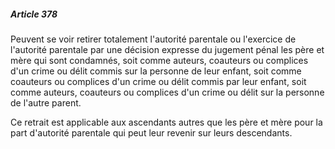 ##### Article 378

Peuvent se voir retirer totalement l'autorité parentale ou l'exercice de l'autorité parentale par une décision expresse du jugement pénal les père et mère qui sont condamnés, soit comme auteurs, coauteurs ou complices d'un crime ou délit commis sur la personne de leur enfant, soit comme coauteurs ou complices d'un crime ou délit commis par leur enfant, soit comme auteurs, coauteurs ou complices d'un crime ou délit sur la personne de l'autre parent.

Ce retrait est applicable aux ascendants autres que les père et mère pour la part d'autorité parentale qui peut leur revenir sur leurs descendants.

